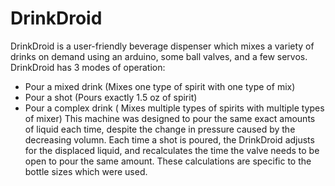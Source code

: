 # DrinkDroid
DrinkDroid is a user-friendly beverage dispenser which mixes a variety of drinks on demand using an arduino, some ball valves, and a few servos.
DrinkDroid has 3 modes of operation:
  - Pour a mixed drink (Mixes one type of spirit with one type of mix)
  - Pour a shot (Pours exactly 1.5 oz of spirit)
  - Pour a complex drink ( Mixes multiple types of spirits with multiple types of mixer)
This machine was designed to pour the same exact amounts of liquid each time, despite the change in pressure caused by the decreasing volumn. Each time a shot is poured, the DrinkDroid adjusts for the displaced liquid, and recalculates the time the valve needs to be open to pour the same amount. These calculations are specific to the bottle sizes which were used.

